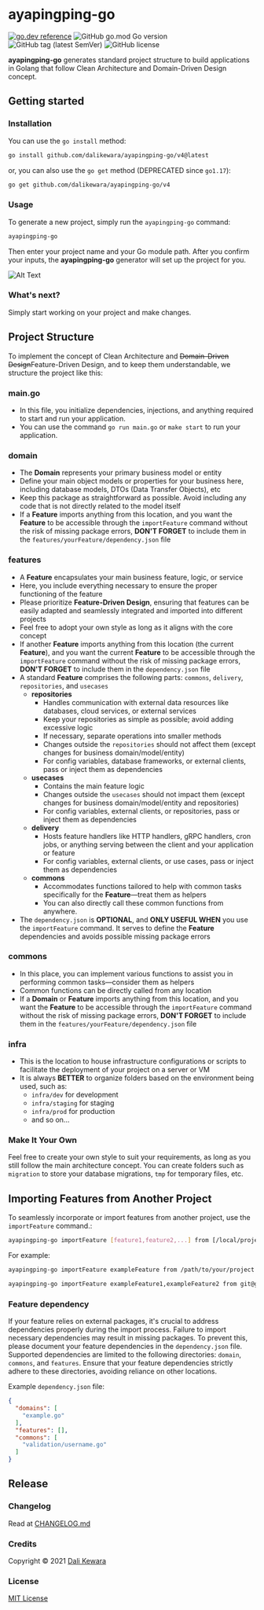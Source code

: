 # ayapingping-go

[![go.dev reference](https://img.shields.io/badge/go.dev-reference-007d9c?logo=go&logoColor=white&style=flat-square)](https://pkg.go.dev/github.com/dalikewara/ayapingping-go/v4)
![GitHub go.mod Go version](https://img.shields.io/github/go-mod/go-version/dalikewara/ayapingping-go)
![GitHub tag (latest SemVer)](https://img.shields.io/github/v/tag/dalikewara/ayapingping-go)
![GitHub license](https://img.shields.io/github/license/dalikewara/ayapingping-go)

**ayapingping-go** generates standard project structure to build applications in Golang that follow Clean
Architecture and Domain-Driven Design concept.

## Getting started

### Installation

You can use the `go install` method:

```bash
go install github.com/dalikewara/ayapingping-go/v4@latest
```

or, you can also use the `go get` method (DEPRECATED since `go1.17`):

```bash
go get github.com/dalikewara/ayapingping-go/v4
```

### Usage

To generate a new project, simply run the `ayapingping-go` command:

```bash
ayapingping-go
```

Then enter your project name and your Go module path. After you confirm your inputs, the **ayapingping-go** generator will set up the project for you.

![Alt Text](https://lh3.googleusercontent.com/d/1YdBjAhclT7yB274dcCri60SpUlSgEIjx)

### What's next?

Simply start working on your project and make changes.

## Project Structure

To implement the concept of Clean Architecture and ~~Domain-Driven Design~~Feature-Driven Design, and to keep them understandable, we structure the project like this:

### main.go

- In this file, you initialize dependencies, injections, and anything required to start and run your application.
- You can use the command `go run main.go` or `make start` to run your application.

### domain

- The **Domain** represents your primary business model or entity
- Define your main object models or properties for your business here, including database models, DTOs (Data Transfer Objects), etc
- Keep this package as straightforward as possible. Avoid including any code that is not directly related to the model itself
- If a **Feature** imports anything from this location, and you want the **Feature** to be accessible through the `importFeature` command
without the risk of missing package errors, **DON'T FORGET** to include them in the `features/yourFeature/dependency.json` file

### features

- A **Feature** encapsulates your main business feature, logic, or service
- Here, you include everything necessary to ensure the proper functioning of the feature
- Please prioritize **Feature-Driven Design**, ensuring that features can be easily adapted and seamlessly integrated and imported into different projects
- Feel free to adopt your own style as long as it aligns with the core concept
- If another **Feature** imports anything from this location (the current **Feature**), and you want the current **Feature** to be
  accessible through the `importFeature` command without the risk of missing package errors, **DON'T FORGET** to include them in the `dependency.json` file
- A standard **Feature** comprises the following parts: `commons`, `delivery`, `repositories`, and `usecases`
  - **repositories**
    - Handles communication with external data resources like databases, cloud services, or external services
    - Keep your repositories as simple as possible; avoid adding excessive logic
    - If necessary, separate operations into smaller methods
    - Changes outside the `repositories` should not affect them (except changes for business domain/model/entity)
    - For config variables, database frameworks, or external clients, pass or inject them as dependencies
  - **usecases**
    - Contains the main feature logic
    - Changes outside the `usecases` should not impact them (except changes for business domain/model/entity and repositories)
    - For config variables, external clients, or repositories, pass or inject them as dependencies
  - **delivery**
    - Hosts feature handlers like HTTP handlers, gRPC handlers, cron jobs, or anything serving between the client and your application or feature
    - For config variables, external clients, or use cases, pass or inject them as dependencies
  - **commons**
    - Accommodates functions tailored to help with common tasks specifically for the **Feature**—treat them as helpers
    - You can also directly call these common functions from anywhere.
- The `dependency.json` is **OPTIONAL**, and **ONLY USEFUL WHEN** you use the `importFeature` command. It serves to define
the **Feature** dependencies and avoids possible missing package errors

### commons

- In this place, you can implement various functions to assist you in performing common tasks—consider them as helpers
- Common functions can be directly called from any location
- If a **Domain** or **Feature** imports anything from this location, and you want the **Feature** to be accessible through
the `importFeature` command without the risk of missing package errors, **DON'T FORGET** to include them in the `features/yourFeature/dependency.json` file

### infra

- This is the location to house infrastructure configurations or scripts to facilitate the deployment of your project on a server or VM
- It is always **BETTER** to organize folders based on the environment being used, such as:
  - `infra/dev` for development
  - `infra/staging` for staging
  - `infra/prod` for production
  - and so on...

### Make It Your Own

Feel free to create your own style to suit your requirements, as long as you still follow the main architecture concept. 
You can create folders such as `migration` to store your database migrations, `tmp` for temporary files, etc.

## Importing Features from Another Project

To seamlessly incorporate or import features from another project, use the `importFeature` command.:

```bash
ayapingping-go importFeature [feature1,feature2,...] from [/local/project or https://example.com/user/project.git or git@example.com:user/project.git]
```

For example:

```bash
ayapingping-go importFeature exampleFeature from /path/to/your/project
```

```bash
ayapingping-go importFeature exampleFeature1,exampleFeature2 from git@github.com:username/project.git
```

### Feature dependency

If your feature relies on external packages, it's crucial to address dependencies properly during the import process. 
Failure to import necessary dependencies may result in missing packages. To prevent this, please document your feature 
dependencies in the `dependency.json` file. Supported dependencies are limited to the following directories: `domain`, `commons`, and `features`. 
Ensure that your feature dependencies strictly adhere to these directories, avoiding reliance on other locations.

Example `dependency.json` file:

```json
{
  "domains": [
    "example.go"
  ],
  "features": [],
  "commons": [
    "validation/username.go"
  ]
}
```

## Release

### Changelog

Read at [CHANGELOG.md](https://github.com/dalikewara/ayapingping-go/blob/master/CHANGELOG.md)

### Credits

Copyright &copy; 2021 [Dali Kewara](https://www.dalikewara.com)

### License

[MIT License](https://github.com/dalikewara/ayapingping-go/blob/master/LICENSE)
